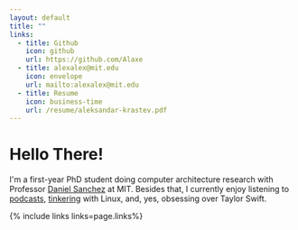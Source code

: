 ```yaml
---
layout: default
title: ""
links:
  - title: Github
    icon: github
    url: https://github.com/Alaxe
  - title: alexalex@mit.edu
    icon: envelope
    url: mailto:alexalex@mit.edu
  - title: Resume
    icon: business-time
    url: /resume/aleksandar-krastev.pdf
---
```

# Hello There!

I'm a first-year PhD student doing computer architecture research with Professor [Daniel Sanchez][daniel] at MIT.
Besides that, I currently enjoy listening to [podcasts], [tinkering][linux] with Linux, and, yes, obsessing over
<span title="And though I can't recall your face&#010;I still got love for you">Taylor Swift</span>.

[daniel]: https://people.csail.mit.edu/sanchez/
[podcasts]: /podcasts
[linux]: https://github.com/Alaxe/configs

{% include links links=page.links%}
